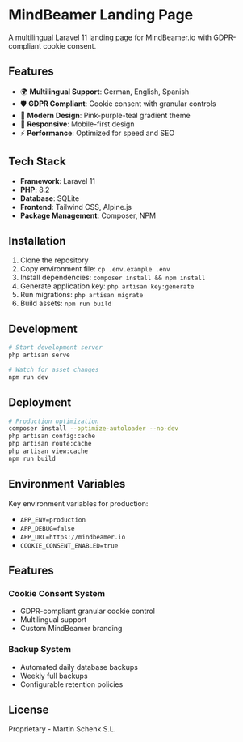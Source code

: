 # MindBeamer Landing Page

A multilingual Laravel 11 landing page for MindBeamer.io with GDPR-compliant cookie consent.

## Features

- 🌍 **Multilingual Support**: German, English, Spanish
- 🛡️ **GDPR Compliant**: Cookie consent with granular controls
- 🎨 **Modern Design**: Pink-purple-teal gradient theme
- 📱 **Responsive**: Mobile-first design
- ⚡ **Performance**: Optimized for speed and SEO

## Tech Stack

- **Framework**: Laravel 11
- **PHP**: 8.2
- **Database**: SQLite
- **Frontend**: Tailwind CSS, Alpine.js
- **Package Management**: Composer, NPM

## Installation

1. Clone the repository
2. Copy environment file: `cp .env.example .env`
3. Install dependencies: `composer install && npm install`
4. Generate application key: `php artisan key:generate`
5. Run migrations: `php artisan migrate`
6. Build assets: `npm run build`

## Development

```bash
# Start development server
php artisan serve

# Watch for asset changes
npm run dev
```

## Deployment

```bash
# Production optimization
composer install --optimize-autoloader --no-dev
php artisan config:cache
php artisan route:cache
php artisan view:cache
npm run build
```

## Environment Variables

Key environment variables for production:

- `APP_ENV=production`
- `APP_DEBUG=false`
- `APP_URL=https://mindbeamer.io`
- `COOKIE_CONSENT_ENABLED=true`

## Features

### Cookie Consent System
- GDPR-compliant granular cookie control
- Multilingual support
- Custom MindBeamer branding

### Backup System  
- Automated daily database backups
- Weekly full backups
- Configurable retention policies

## License

Proprietary - Martin Schenk S.L.
